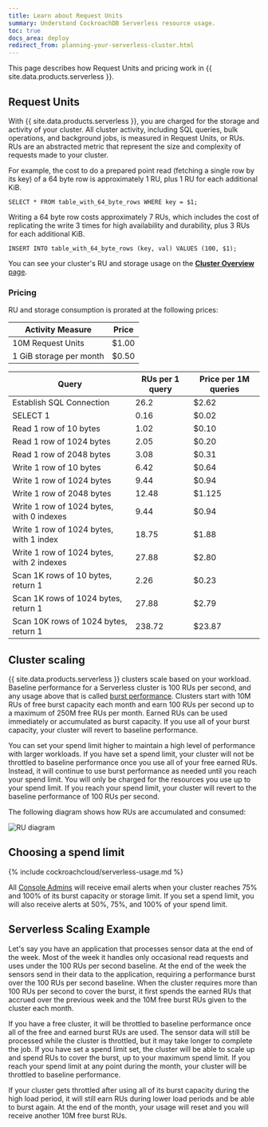 ```yaml
---
title: Learn about Request Units
summary: Understand CockroachDB Serverless resource usage.
toc: true
docs_area: deploy
redirect_from: planning-your-serverless-cluster.html
---
```


This page describes how Request Units and pricing work in {{ site.data.products.serverless }}.

## Request Units

With {{ site.data.products.serverless }}, you are charged for the storage and activity of your cluster. All cluster activity, including SQL queries, bulk operations, and background jobs, is measured in Request Units, or RUs. RUs are an abstracted metric that represent the size and complexity of requests made to your cluster.

For example, the cost to do a prepared point read (fetching a single row by its key) of a 64 byte row is approximately 1 RU, plus 1 RU for each additional KiB. 

~~~ shell
SELECT * FROM table_with_64_byte_rows WHERE key = $1;
~~~

Writing a 64 byte row costs approximately 7 RUs, which includes the cost of replicating the write 3 times for high availability and durability, plus 3 RUs for each additional KiB.

~~~ shell
INSERT INTO table_with_64_byte_rows (key, val) VALUES (100, $1);
~~~

You can see your cluster's RU and storage usage on the [**Cluster Overview** page](cluster-overview-page.html).

### Pricing

RU and storage consumption is prorated at the following prices:

  Activity Measure        | Price
  ------------------------|------
  10M Request Units       | $1.00
  1 GiB storage per month | $0.50

  Query           | RUs per 1 query    | Price per 1M queries
  ------------------------|----------|----------
  Establish SQL Connection      | 26.2   | $2.62
  SELECT 1 |  0.16   | $0.02
  Read 1 row of 10 bytes | 1.02   | $0.10
  Read 1 row of 1024 bytes | 2.05   | $0.20
  Read 1 row of 2048 bytes | 3.08    | $0.31
  Write 1 row of 10 bytes  | 6.42    | $0.64
  Write 1 row of 1024 bytes  | 9.44    | $0.94
  Write 1 row of 2048 bytes | 12.48  | $1.125
  Write 1 row of 1024 bytes, with 0 indexes | 9.44    | $0.94
  Write 1 row of 1024 bytes, with 1 index  | 18.75   | $1.88
  Write 1 row of 1024 bytes, with 2 indexes  | 27.88    | $2.80
  Scan 1K rows of 10 bytes, return 1 | 2.26    | $0.23
  Scan 1K rows of 1024 bytes, return 1 | 27.88   | $2.79
  Scan 10K rows of 1024 bytes, return 1 | 238.72    | $23.87

## Cluster scaling

{{ site.data.products.serverless }} clusters scale based on your workload. Baseline performance for a Serverless cluster is 100 RUs per second, and any usage above that is called [burst performance](architecture.html#cockroachdb-cloud-terms). Clusters start with 10M RUs of free burst capacity each month and earn 100 RUs per second up to a maximum of 250M free RUs per month. Earned RUs can be used immediately or accumulated as burst capacity. If you use all of your burst capacity, your cluster will revert to baseline performance.

You can set your spend limit higher to maintain a high level of performance with larger workloads. If you have set a spend limit, your cluster will not be throttled to baseline performance once you use all of your free earned RUs. Instead, it will continue to use burst performance as needed until you reach your spend limit. You will only be charged for the resources you use up to your spend limit. If you reach your spend limit, your cluster will revert to the baseline performance of 100 RUs per second.

The following diagram shows how RUs are accumulated and consumed:

<img src="{{ 'images/cockroachcloud/ru-diagram.png' | relative_url }}" alt="RU diagram" style="max-width:100%" />

## Choosing a spend limit

{% include cockroachcloud/serverless-usage.md %}

All [Console Admins](console-access-management.html#console-admin) will receive email alerts when your cluster reaches 75% and 100% of its burst capacity or storage limit. If you set a spend limit, you will also receive alerts at 50%, 75%, and 100% of your spend limit.

## Serverless Scaling Example 

Let's say you have an application that processes sensor data at the end of the week. Most of the week it handles only occasional read requests and uses under the 100 RUs per second baseline. At the end of the week the sensors send in their data to the application, requiring a performance burst over the 100 RUs per second baseline. When the cluster requires more than 100 RUs per second to cover the burst, it first spends the earned RUs that accrued over the previous week and the 10M free burst RUs given to the cluster each month. 

If you have a free cluster, it will be throttled to baseline performance once all of the free and earned burst RUs are used. The sensor data will still be processed while the cluster is throttled, but it may take longer to complete the job. If you have set a spend limit set, the cluster will be able to scale up and spend RUs to cover the burst, up to your maximum spend limit. If you reach your spend limit at any point during the month, your cluster will be throttled to baseline performance.

If your cluster gets throttled after using all of its burst capacity during the high load period, it will still earn RUs during lower load periods and be able to burst again. At the end of the month, your usage will reset and you will receive another 10M free burst RUs.